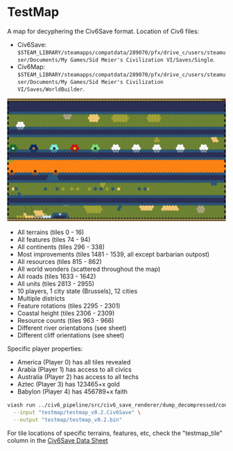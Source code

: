 # TestMap

A map for decyphering the Civ6Save format. Location of Civ6 files:

* Civ6Save: `$STEAM_LIBRARY/steamapps/compatdata/289070/pfx/drive_c/users/steamuser/Documents/My Games/Sid Meier's Civilization VI/Saves/Single`.
* Civ6Map: `$STEAM_LIBRARY/steamapps/compatdata/289070/pfx/drive_c/users/steamuser/Documents/My Games/Sid Meier's Civilization VI/Saves/WorldBuilder`.

![](TestMap_Screenshot.jpg)

- All terrains (tiles 0 - 16)
- All features (tiles 74 - 94)
- All continents (tiles 296 - 338)
- Most improvements (tiles 1481 - 1539, all except barbarian outpost)
- All resources (tiles 815 - 862)
- All world wonders (scattered throughout the map)
- All roads (tiles 1633 - 1642)
- All units (tiles 2813 - 2955)
- 10 players, 1 city state (Brussels), 12 cities
- Multiple districts
- Feature rotations (tiles 2295 - 2301)
- Coastal height (tiles 2306 - 2309)
- Resource counts (tiles 963 - 966)
- Different river orientations (see sheet)
- Different cliff orientations (see sheet)

Specific player properties:
- America (Player 0) has all tiles revealed
- Arabia (Player 1) has access to all civics
- Australia (Player 2) has access to all techs
- Aztec (Player 3) has 123465+x gold
- Babylon (Player 4) has 456789+x faith

```bash
viash run ../civ6_pipeline/src/civ6_save_renderer/dump_decompressed/config.vsh.yaml -- \
  --input "testmap/testmap_v0.2.Civ6Save" \
  --output "testmap/testmap_v0.2.bin"
```

For tile locations of specific terrains, features, etc, check the "testmap_tile" column in the [Civ6Save Data Sheet](https://docs.google.com/spreadsheets/d/1bOlgW25zpWOUTPcPcNDbfpXK5f90J2BBaBuzwypABQs/edit#gid=66860690)
